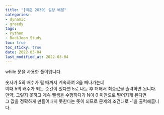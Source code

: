 ```yaml
---
title: "[백준 2839] 설탕 배달"
categories: 
- dynamic
- greedy
tags:
- Python
- BaekJoon_Study
toc: true
toc_sticky: true
date: 2022-03-04
last_modified_at: 2022-03-04
---
```


while 문을 사용한 풀이입니다.

숫자가 5의 배수가 될 때까지 계속하여 3을 빼나가는데  
이때 5의 배수가 되는 순간이 있다면 5로 나눈 후 더해서 최종값을 출력하면 됩니다.  
만약, 그렇지 못하고 계속 뺄셈을 수행하다가 N이 0 미만으로 떨어지게 된다면  
그 값을 정확하게 만들어내지 못한다는 뜻이 되므로 문제의 조건대로 -1을 출력해줍니다.


<script src="https://gist.github.com/Ryumaker/232266c44e4cf60d6376bf54b859d1d6.js"></script>

